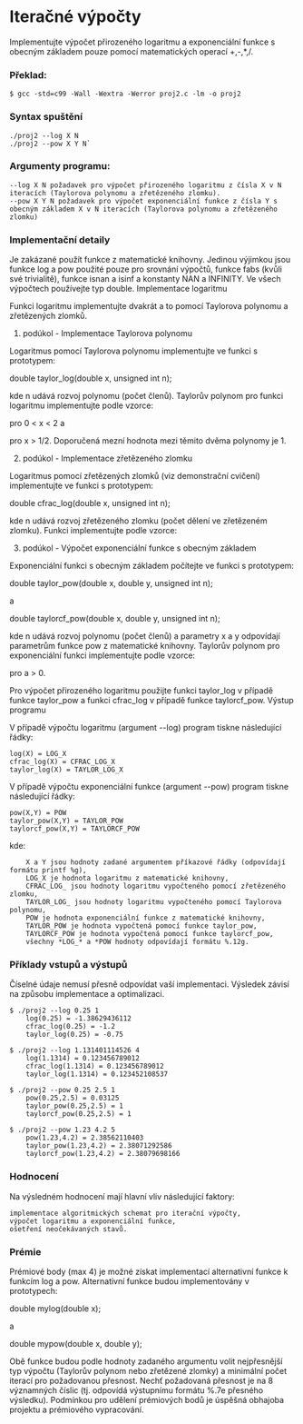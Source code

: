 # Iteračné výpočty

Implementujte výpočet přirozeného logaritmu a exponenciální funkce s obecným základem pouze pomocí matematických operací +,-,*,/.

### Překlad:
```
$ gcc -std=c99 -Wall -Wextra -Werror proj2.c -lm -o proj2
```

### Syntax spuštění

```
./proj2 --log X N
./proj2 --pow X Y N`
```

### Argumenty programu:
```
--log X N požadavek pro výpočet přirozeného logaritmu z čísla X v N iteracích (Taylorova polynomu a zřetězeného zlomku).
--pow X Y N požadavek pro výpočet exponenciální funkce z čísla Y s obecným základem X v N iteracích (Taylorova polynomu a zřetězeného zlomku)
```
### Implementační detaily

Je zakázané použít funkce z matematické knihovny. Jedinou výjimkou jsou funkce log a pow použité pouze pro srovnání výpočtů, funkce fabs (kvůli své trivialitě), funkce isnan a isinf a konstanty NAN a INFINITY. Ve všech výpočtech používejte typ double.
Implementace logaritmu

Funkci logaritmu implementujte dvakrát a to pomocí Taylorova polynomu a zřetězených zlomků.
1. podúkol - Implementace Taylorova polynomu

Logaritmus pomocí Taylorova polynomu implementujte ve funkci s prototypem:

double taylor_log(double x, unsigned int n);

kde n udává rozvoj polynomu (počet členů). Taylorův polynom pro funkci logaritmu implementujte podle vzorce:

pro 0 < x < 2 a

pro x > 1/2. Doporučená mezní hodnota mezi těmito dvěma polynomy je 1.

2. podúkol - Implementace zřetězeného zlomku

Logaritmus pomocí zřetězených zlomků (viz demonstrační cvičení) implementujte ve funkci s prototypem:

double cfrac_log(double x, unsigned int n);

kde n udává rozvoj zřetězeného zlomku (počet dělení ve zřetězeném zlomku). Funkci implementujte podle vzorce:

3. podúkol - Výpočet exponenciální funkce s obecným základem

Exponenciální funkci s obecným základem počítejte ve funkci s prototypem:

double taylor_pow(double x, double y, unsigned int n);

a

double taylorcf_pow(double x, double y, unsigned int n);

kde n udává rozvoj polynomu (počet členů) a parametry x a y odpovídají parametrům funkce pow z matematické knihovny. Taylorův polynom pro exponenciální funkci implementujte podle vzorce:

pro a > 0.

Pro výpočet přirozeného logaritmu použijte funkci taylor_log v případě funkce taylor_pow a funkci cfrac_log v případě funkce taylorcf_pow.
Výstup programu

V případě výpočtu logaritmu (argument --log) program tiskne následující řádky:
```
log(X) = LOG_X
cfrac_log(X) = CFRAC_LOG_X
taylor_log(X) = TAYLOR_LOG_X
```
V případě výpočtu exponenciální funkce (argument --pow) program tiskne následující řádky:
```
pow(X,Y) = POW
taylor_pow(X,Y) = TAYLOR_POW
taylorcf_pow(X,Y) = TAYLORCF_POW
```
kde:
```
    X a Y jsou hodnoty zadané argumentem příkazové řádky (odpovídají formátu printf %g),
    LOG_X je hodnota logaritmu z matematické knihovny,
    CFRAC_LOG_ jsou hodnoty logaritmu vypočteného pomocí zřetězeného zlomku,
    TAYLOR_LOG_ jsou hodnoty logaritmu vypočteného pomocí Taylorova polynomu,
    POW je hodnota exponenciální funkce z matematické knihovny,
    TAYLOR_POW je hodnota vypočtená pomocí funkce taylor_pow,
    TAYLORCF_POW je hodnota vypočtená pomocí funkce taylorcf_pow,
    všechny *LOG_* a *POW hodnoty odpovídají formátu %.12g.
```

### Příklady vstupů a výstupů

Číselné údaje nemusí přesně odpovídat vaší implementaci. Výsledek závisí na způsobu implementace a optimalizaci.
```
$ ./proj2 --log 0.25 1
	log(0.25) = -1.38629436112
	cfrac_log(0.25) = -1.2
	taylor_log(0.25) = -0.75

$ ./proj2 --log 1.131401114526 4
	log(1.1314) = 0.123456789012
	cfrac_log(1.1314) = 0.123456789012
	taylor_log(1.1314) = 0.123452108537

$ ./proj2 --pow 0.25 2.5 1
	pow(0.25,2.5) = 0.03125
	taylor_pow(0.25,2.5) = 1
	taylorcf_pow(0.25,2.5) = 1

$ ./proj2 --pow 1.23 4.2 5
	pow(1.23,4.2) = 2.38562110403
	taylor_pow(1.23,4.2) = 2.38071292586
	taylorcf_pow(1.23,4.2) = 2.38079698166
```
### Hodnocení

Na výsledném hodnocení mají hlavní vliv následující faktory:

    implementace algoritmických schemat pro iterační výpočty,
    výpočet logaritmu a exponenciální funkce,
    ošetření neočekávaných stavů.

### Prémie

Prémiové body (max 4) je možné získat implementací alternativní funkce k funkcím log a pow. Alternativní funkce budou implementovány v prototypech:

double mylog(double x);

a

double mypow(double x, double y);

Obě funkce budou podle hodnoty zadaného argumentu volit nejpřesnější typ výpočtu (Taylorův polynom nebo zřetězené zlomky) a minimální počet iterací pro požadovanou přesnost. Nechť požadovaná přesnost je na 8 významných číslic (tj. odpovídá výstupnímu formátu %.7e přesného výsledku). Podmínkou pro udělení prémiových bodů je úspěšná obhajoba projektu a prémiového vypracování. 
